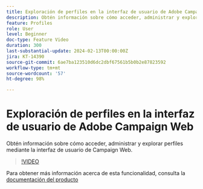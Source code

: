 ```yaml
---
title: Exploración de perfiles en la interfaz de usuario de Adobe Campaign Web
description: Obtén información sobre cómo acceder, administrar y explorar perfiles mediante la interfaz de usuario de Campaign Web.
feature: Profiles
role: User
level: Beginner
doc-type: Feature Video
duration: 300
last-substantial-update: 2024-02-13T00:00:00Z
jira: KT-14390
source-git-commit: 6ae7ba123510d6dc2dbf67561b5b0b2e87823592
workflow-type: tm+mt
source-wordcount: '57'
ht-degree: 98%

---
```



# Exploración de perfiles en la interfaz de usuario de Adobe Campaign Web

Obtén información sobre cómo acceder, administrar y explorar perfiles mediante la interfaz de usuario de Campaign Web.

>[!VIDEO](https://video.tv.adobe.com/v/3427293/?learn=on)

Para obtener más información acerca de esta funcionalidad, consulta la [documentación del producto](https://experienceleague.adobe.com/docs/campaign-web/v8/audiences/work-with-profiles/about-recipients.html)